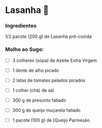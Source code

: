 # Lasanha :tomato:



### Ingredientes

1/2 pacote (200 g) de Lasanha pré-cozida

### Molho ao Sugo:

- [ ] 3 colheres (sopa) de Azeite  Extra Virgem

- [ ] 1 dente de alho picado

- [ ] 2 latas de tomates pelados picados
- [ ] 1 colher (chá) de sal

- [ ] 300 g de presunto fatiado
- [ ] 300 g de queijo muçarela fatiado

- [ ] 1 pacote (100 g) de [Queijo Parmesão

